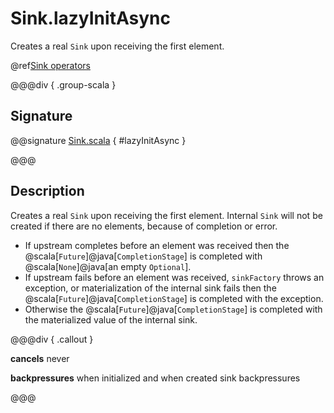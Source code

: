 # Sink.lazyInitAsync

Creates a real `Sink` upon receiving the first element. 

@ref[Sink operators](../index.md#sink-operators)

@@@div { .group-scala }

## Signature

@@signature [Sink.scala](/akka-stream/src/main/scala/akka/stream/scaladsl/Sink.scala) { #lazyInitAsync }

@@@

## Description

Creates a real `Sink` upon receiving the first element. Internal `Sink` will not be created if there are no elements,
because of completion or error.

- If upstream completes before an element was received then the @scala[`Future`]@java[`CompletionStage`] is completed with @scala[`None`]@java[an empty `Optional`].
- If upstream fails before an element was received, `sinkFactory` throws an exception, or materialization of the internal
  sink fails then the @scala[`Future`]@java[`CompletionStage`] is completed with the exception.
- Otherwise the @scala[`Future`]@java[`CompletionStage`] is completed with the materialized value of the internal sink.

@@@div { .callout }

**cancels** never

**backpressures** when initialized and when created sink backpressures

@@@


